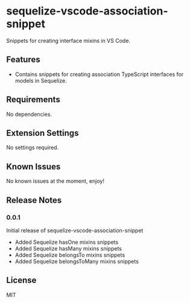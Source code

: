 # sequelize-vscode-association-snippet

Snippets for creating interface mixins in VS Code.

## Features

- Contains snippets for creating association TypeScript interfaces for models in Sequelize.

## Requirements

No dependencies.

## Extension Settings

No settings required.

## Known Issues

No known issues at the moment, enjoy!

## Release Notes

### 0.0.1

Initial release of sequelize-vscode-association-snippet

- Added Sequelize hasOne mixins snippets
- Added Sequelize hasMany mixins snippets
- Added Sequelize belongsTo mixins snippets
- Added Sequelize belongsToMany mixins snippets

## License

MIT